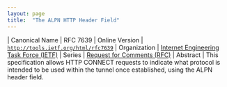```yaml
---
layout: page
title:  "The ALPN HTTP Header Field"
---
```


| Canonical Name | RFC 7639
| Online Version | [`http://tools.ietf.org/html/rfc7639`](http://tools.ietf.org/html/rfc7639)
| Organization | [Internet Engineering Task Force (IETF)](..)
| Series | [Request for Comments (RFC)](.)
| Abstract | This specification allows HTTP CONNECT requests to indicate what protocol is intended to be used within the tunnel once established, using the ALPN header field.